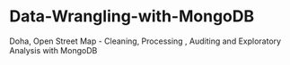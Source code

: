 # Data-Wrangling-with-MongoDB
Doha, Open Street Map - Cleaning, Processing , Auditing and Exploratory Analysis with MongoDB
